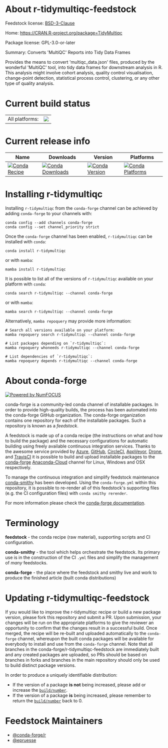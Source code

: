 About r-tidymultiqc-feedstock
=============================

Feedstock license: [BSD-3-Clause](https://github.com/conda-forge/r-tidymultiqc-feedstock/blob/main/LICENSE.txt)

Home: https://CRAN.R-project.org/package=TidyMultiqc

Package license: GPL-3.0-or-later

Summary: Converts 'MultiQC' Reports into Tidy Data Frames

Provides the means to convert 'multiqc_data.json' files, produced by the wonderful 'MultiQC' tool, into tidy data frames for downstream analysis in R. This analysis might involve cohort analysis, quality control visualisation, change-point detection, statistical process control, clustering, or any other type of quality analysis.

Current build status
====================


<table><tr><td>All platforms:</td>
    <td>
      <a href="https://dev.azure.com/conda-forge/feedstock-builds/_build/latest?definitionId=14307&branchName=main">
        <img src="https://dev.azure.com/conda-forge/feedstock-builds/_apis/build/status/r-tidymultiqc-feedstock?branchName=main">
      </a>
    </td>
  </tr>
</table>

Current release info
====================

| Name | Downloads | Version | Platforms |
| --- | --- | --- | --- |
| [![Conda Recipe](https://img.shields.io/badge/recipe-r--tidymultiqc-green.svg)](https://anaconda.org/conda-forge/r-tidymultiqc) | [![Conda Downloads](https://img.shields.io/conda/dn/conda-forge/r-tidymultiqc.svg)](https://anaconda.org/conda-forge/r-tidymultiqc) | [![Conda Version](https://img.shields.io/conda/vn/conda-forge/r-tidymultiqc.svg)](https://anaconda.org/conda-forge/r-tidymultiqc) | [![Conda Platforms](https://img.shields.io/conda/pn/conda-forge/r-tidymultiqc.svg)](https://anaconda.org/conda-forge/r-tidymultiqc) |

Installing r-tidymultiqc
========================

Installing `r-tidymultiqc` from the `conda-forge` channel can be achieved by adding `conda-forge` to your channels with:

```
conda config --add channels conda-forge
conda config --set channel_priority strict
```

Once the `conda-forge` channel has been enabled, `r-tidymultiqc` can be installed with `conda`:

```
conda install r-tidymultiqc
```

or with `mamba`:

```
mamba install r-tidymultiqc
```

It is possible to list all of the versions of `r-tidymultiqc` available on your platform with `conda`:

```
conda search r-tidymultiqc --channel conda-forge
```

or with `mamba`:

```
mamba search r-tidymultiqc --channel conda-forge
```

Alternatively, `mamba repoquery` may provide more information:

```
# Search all versions available on your platform:
mamba repoquery search r-tidymultiqc --channel conda-forge

# List packages depending on `r-tidymultiqc`:
mamba repoquery whoneeds r-tidymultiqc --channel conda-forge

# List dependencies of `r-tidymultiqc`:
mamba repoquery depends r-tidymultiqc --channel conda-forge
```


About conda-forge
=================

[![Powered by
NumFOCUS](https://img.shields.io/badge/powered%20by-NumFOCUS-orange.svg?style=flat&colorA=E1523D&colorB=007D8A)](https://numfocus.org)

conda-forge is a community-led conda channel of installable packages.
In order to provide high-quality builds, the process has been automated into the
conda-forge GitHub organization. The conda-forge organization contains one repository
for each of the installable packages. Such a repository is known as a *feedstock*.

A feedstock is made up of a conda recipe (the instructions on what and how to build
the package) and the necessary configurations for automatic building using freely
available continuous integration services. Thanks to the awesome service provided by
[Azure](https://azure.microsoft.com/en-us/services/devops/), [GitHub](https://github.com/),
[CircleCI](https://circleci.com/), [AppVeyor](https://www.appveyor.com/),
[Drone](https://cloud.drone.io/welcome), and [TravisCI](https://travis-ci.com/)
it is possible to build and upload installable packages to the
[conda-forge](https://anaconda.org/conda-forge) [Anaconda-Cloud](https://anaconda.org/)
channel for Linux, Windows and OSX respectively.

To manage the continuous integration and simplify feedstock maintenance
[conda-smithy](https://github.com/conda-forge/conda-smithy) has been developed.
Using the ``conda-forge.yml`` within this repository, it is possible to re-render all of
this feedstock's supporting files (e.g. the CI configuration files) with ``conda smithy rerender``.

For more information please check the [conda-forge documentation](https://conda-forge.org/docs/).

Terminology
===========

**feedstock** - the conda recipe (raw material), supporting scripts and CI configuration.

**conda-smithy** - the tool which helps orchestrate the feedstock.
                   Its primary use is in the construction of the CI ``.yml`` files
                   and simplify the management of *many* feedstocks.

**conda-forge** - the place where the feedstock and smithy live and work to
                  produce the finished article (built conda distributions)


Updating r-tidymultiqc-feedstock
================================

If you would like to improve the r-tidymultiqc recipe or build a new
package version, please fork this repository and submit a PR. Upon submission,
your changes will be run on the appropriate platforms to give the reviewer an
opportunity to confirm that the changes result in a successful build. Once
merged, the recipe will be re-built and uploaded automatically to the
`conda-forge` channel, whereupon the built conda packages will be available for
everybody to install and use from the `conda-forge` channel.
Note that all branches in the conda-forge/r-tidymultiqc-feedstock are
immediately built and any created packages are uploaded, so PRs should be based
on branches in forks and branches in the main repository should only be used to
build distinct package versions.

In order to produce a uniquely identifiable distribution:
 * If the version of a package **is not** being increased, please add or increase
   the [``build/number``](https://docs.conda.io/projects/conda-build/en/latest/resources/define-metadata.html#build-number-and-string).
 * If the version of a package **is** being increased, please remember to return
   the [``build/number``](https://docs.conda.io/projects/conda-build/en/latest/resources/define-metadata.html#build-number-and-string)
   back to 0.

Feedstock Maintainers
=====================

* [@conda-forge/r](https://github.com/conda-forge/r/)
* [@epruesse](https://github.com/epruesse/)

